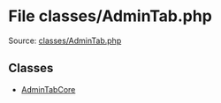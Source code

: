 File classes/AdminTab.php
=========

Source: [classes/AdminTab.php](https://github.com/PrestaShop/PrestaShop/blob/1.6.1.1/classes/AdminTab.php)


Classes
-------

* [AdminTabCore](class.AdminTabCore.md)

